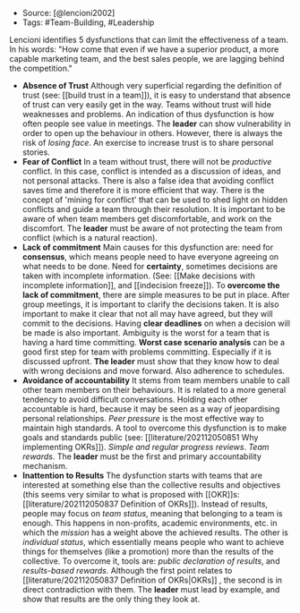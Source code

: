 - Source: [@lencioni2002]
- Tags: #Team-Building, #Leadership

Lencioni identifies 5 dysfunctions that can limit the effectiveness of a team. In his words: "How come that even if we have a superior product, a more capable marketing team, and the best sales people, we are lagging behind the competition."

- **Absence of Trust**
  Although very superficial regarding the definition of trust (see: [[build trust in a team]]), it is easy to understand that absence of trust can very easily get in the way. Teams without trust will hide weaknesses and problems. An indication of thus dysfunction is how often people see value in meetings. 
  The **leader** can show vulnerability in order to open up the behaviour in others. However, there is always the risk of *losing face*. An exercise to increase trust is to share personal stories.
- **Fear of Conflict**
  In a team without trust, there will not be *productive* conflict. In this case, conflict is intended as a discussion of ideas, and not personal attacks. There is also a false idea that avoiding conflict saves time and therefore it is more efficient that way. 
  There is the concept of 'mining for conflict' that can be used to shed light on hidden conflicts and guide a team through their resolution. It is important to be aware of when team members get discomfortable, and work on the discomfort. 
  The **leader** must be aware of not protecting the team from conflict (which is a natural reaction). 
- **Lack of commitment**
  Main causes for this dysfunction are: need for **consensus**, which means people need to have everyone agreeing on what needs to be done. Need for **certainty**, sometimes decisions are taken with incomplete information. (See: [[Make decisions with incomplete information]], and [[indecision freeze]]). 
  To **overcome the lack of commitment**, there are simple measures to be put in place. After group meetings, it is important to clarify the decisions taken. It is also important to make it clear that not all may have agreed, but they will commit to the decisions. 
  Having **clear deadlines** on when a decision will be made is also important. Ambiguity is the worst for a team that is having a hard time committing. 
  **Worst case scenario analysis** can be a good first step for team with problems committing. Especially if it is discussed upfront. 
  **The leader** must show that they know how to deal with wrong decisions and move forward. Also adherence to schedules. 
- **Avoidance of accountability**
  It stems from team members unable to call other team members on their behaviours. It is related to a more general tendency to avoid difficult conversations. Holding each other accountable is hard, because it may be seen as a way of jeopardising personal relationships. *Peer pressure* is the most effective way to maintain high standards. 
  A tool to overcome this dysfunction is to make goals and standards public (see: [[literature/202112050851 Why implementing OKRs]]). *Simple and regular progress reviews*. *Team rewards*. 
  The **leader** must be the first and primary accountability mechanism. 
- **Inattention to Results**
  The dysfunction starts with teams that are interested at something else than the collective results and objectives (this seems very similar to what is proposed with [[OKR]]s: [[literature/202112050837 Definition of OKRs]]). Instead of results, people may focus on *team status*, meaning that belonging to a team is enough. This happens in non-profits, academic environments, etc. in which the *mission* has a weight above the achieved results. The other is *individual status*, which essentially means people who want to achieve things for themselves (like a promotion) more than the results of the collective. 
  To overcome it, tools are: *public declaration of results*, and *results-based rewards.* Although the first point relates to [[literature/202112050837 Definition of OKRs|OKRs]] , the second is in direct contradiction with them. 
   The **leader** must lead by example, and show that results are the only thing they look at. 